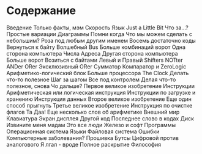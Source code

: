 # Содержание

Введение
Только факты, мэм
Скорость
Язык
Just a Little Bit
Что за...?
Простые вариации
Диаграммы
Помни когда
Что мы можем сделать с небольшим?
Роза под любым другим именем
Восемь достаточно
коды
Вернуться к байту
Волшебный Bus
Больше комбинаций ворот
Одна сторона компьютера
Числа
Адреса
Другая сторона компьютера
Больше ворот
Возиться с байтами
Левый и Правый Shifters
NOTter
ANDer
ORer
Эксклюзивный ORer
Сумматор
Компаратор и ZeroLogic
Арифметико-логический блок
Больше процессора
The Clock
Делать что-то полезное
Шаг за шагом
Все под контролем
Делая что-то полезное, снова
Чо дальше?
Первое великое изобретение
Инструкции
Арифметическая или логическая инструкция
Инструкции по загрузке и хранению
Инструкция данных
Второе великое изобретение
Еще один способ прыгнуть
Третье великое изобретение
Инструкция по очистке флагов
Та Даа! Еще несколько слов об арифметике
Внешний мир
Клавиатура
Экран дисплея
Другой код
Последнее слово в кодах
Диск
Извините меня мадам
Это все люди
Железо и софт
Программы
Операционная система
Языки
Файловая система
Ошибки
Компьютерные заболевания?
Прошивка
Бутсы
Цифровой против аналогового
Я лгал - вроде
Полное раскрытие
Философия
